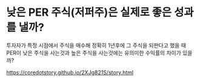 낮은 PER 주식(저퍼주)은 실제로 좋은 성과를 낼까?
=====

투자자가 특정 시점에서 주식을 매수해 정확히 1년후에 그 주식을 되판다고 했을 때 PER이 낮은 주식을 사는것과 높은 주식을 사는것에는 유의미한 수익률의 차이가 있을까?

<a href='https://coredotstory.github.io/2XJg821S/story.html'>https://coredotstory.github.io/2XJg821S/story.html</a>